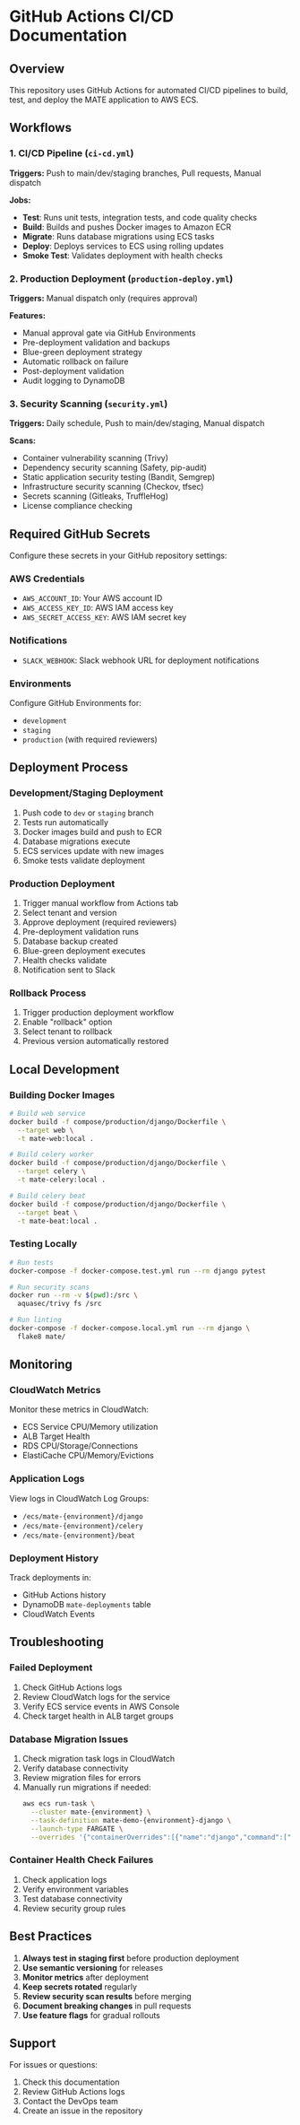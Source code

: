 # GitHub Actions CI/CD Documentation

## Overview

This repository uses GitHub Actions for automated CI/CD pipelines to build, test, and deploy the MATE application to AWS ECS.

## Workflows

### 1. CI/CD Pipeline (`ci-cd.yml`)
**Triggers:** Push to main/dev/staging branches, Pull requests, Manual dispatch

**Jobs:**
- **Test**: Runs unit tests, integration tests, and code quality checks
- **Build**: Builds and pushes Docker images to Amazon ECR
- **Migrate**: Runs database migrations using ECS tasks
- **Deploy**: Deploys services to ECS using rolling updates
- **Smoke Test**: Validates deployment with health checks

### 2. Production Deployment (`production-deploy.yml`)
**Triggers:** Manual dispatch only (requires approval)

**Features:**
- Manual approval gate via GitHub Environments
- Pre-deployment validation and backups
- Blue-green deployment strategy
- Automatic rollback on failure
- Post-deployment validation
- Audit logging to DynamoDB

### 3. Security Scanning (`security.yml`)
**Triggers:** Daily schedule, Push to main/dev/staging, Manual dispatch

**Scans:**
- Container vulnerability scanning (Trivy)
- Dependency security scanning (Safety, pip-audit)
- Static application security testing (Bandit, Semgrep)
- Infrastructure security scanning (Checkov, tfsec)
- Secrets scanning (Gitleaks, TruffleHog)
- License compliance checking

## Required GitHub Secrets

Configure these secrets in your GitHub repository settings:

### AWS Credentials
- `AWS_ACCOUNT_ID`: Your AWS account ID
- `AWS_ACCESS_KEY_ID`: AWS IAM access key
- `AWS_SECRET_ACCESS_KEY`: AWS IAM secret key

### Notifications
- `SLACK_WEBHOOK`: Slack webhook URL for deployment notifications

### Environments
Configure GitHub Environments for:
- `development`
- `staging`
- `production` (with required reviewers)

## Deployment Process

### Development/Staging Deployment
1. Push code to `dev` or `staging` branch
2. Tests run automatically
3. Docker images build and push to ECR
4. Database migrations execute
5. ECS services update with new images
6. Smoke tests validate deployment

### Production Deployment
1. Trigger manual workflow from Actions tab
2. Select tenant and version
3. Approve deployment (required reviewers)
4. Pre-deployment validation runs
5. Database backup created
6. Blue-green deployment executes
7. Health checks validate
8. Notification sent to Slack

### Rollback Process
1. Trigger production deployment workflow
2. Enable "rollback" option
3. Select tenant to rollback
4. Previous version automatically restored

## Local Development

### Building Docker Images
```bash
# Build web service
docker build -f compose/production/django/Dockerfile \
  --target web \
  -t mate-web:local .

# Build celery worker
docker build -f compose/production/django/Dockerfile \
  --target celery \
  -t mate-celery:local .

# Build celery beat
docker build -f compose/production/django/Dockerfile \
  --target beat \
  -t mate-beat:local .
```

### Testing Locally
```bash
# Run tests
docker-compose -f docker-compose.test.yml run --rm django pytest

# Run security scans
docker run --rm -v $(pwd):/src \
  aquasec/trivy fs /src

# Run linting
docker-compose -f docker-compose.local.yml run --rm django \
  flake8 mate/
```

## Monitoring

### CloudWatch Metrics
Monitor these metrics in CloudWatch:
- ECS Service CPU/Memory utilization
- ALB Target Health
- RDS CPU/Storage/Connections
- ElastiCache CPU/Memory/Evictions

### Application Logs
View logs in CloudWatch Log Groups:
- `/ecs/mate-{environment}/django`
- `/ecs/mate-{environment}/celery`
- `/ecs/mate-{environment}/beat`

### Deployment History
Track deployments in:
- GitHub Actions history
- DynamoDB `mate-deployments` table
- CloudWatch Events

## Troubleshooting

### Failed Deployment
1. Check GitHub Actions logs
2. Review CloudWatch logs for the service
3. Verify ECS service events in AWS Console
4. Check target health in ALB target groups

### Database Migration Issues
1. Check migration task logs in CloudWatch
2. Verify database connectivity
3. Review migration files for errors
4. Manually run migrations if needed:
   ```bash
   aws ecs run-task \
     --cluster mate-{environment} \
     --task-definition mate-demo-{environment}-django \
     --launch-type FARGATE \
     --overrides '{"containerOverrides":[{"name":"django","command":["python","manage.py","migrate"]}]}'
   ```

### Container Health Check Failures
1. Check application logs
2. Verify environment variables
3. Test database connectivity
4. Review security group rules

## Best Practices

1. **Always test in staging first** before production deployment
2. **Use semantic versioning** for releases
3. **Monitor metrics** after deployment
4. **Keep secrets rotated** regularly
5. **Review security scan results** before merging
6. **Document breaking changes** in pull requests
7. **Use feature flags** for gradual rollouts

## Support

For issues or questions:
1. Check this documentation
2. Review GitHub Actions logs
3. Contact the DevOps team
4. Create an issue in the repository